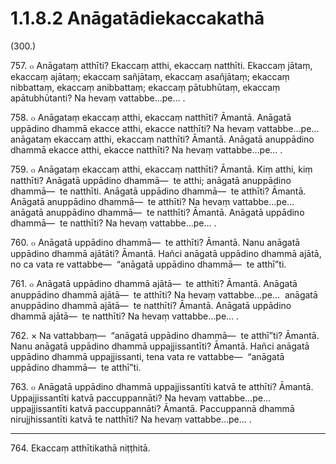 # 1.1.8.2 Anāgatādiekaccakathā

(300.)

757\. ๐ Anāgataṃ atthīti? Ekaccaṃ atthi, ekaccaṃ natthīti. Ekaccaṃ jātaṃ, ekaccaṃ ajātaṃ; ekaccaṃ sañjātaṃ, ekaccaṃ asañjātaṃ; ekaccaṃ nibbattaṃ, ekaccaṃ anibbattaṃ; ekaccaṃ pātubhūtaṃ, ekaccaṃ apātubhūtanti? Na hevaṃ vattabbe…pe… .

758\. ๐ Anāgataṃ ekaccaṃ atthi, ekaccaṃ natthīti? Āmantā. Anāgatā uppādino dhammā ekacce atthi, ekacce natthīti? Na hevaṃ vattabbe…pe…  anāgataṃ ekaccaṃ atthi, ekaccaṃ natthīti? Āmantā. Anāgatā anuppādino dhammā ekacce atthi, ekacce natthīti? Na hevaṃ vattabbe…pe… .

759\. ๐ Anāgataṃ ekaccaṃ atthi, ekaccaṃ natthīti? Āmantā. Kiṃ atthi, kiṃ natthīti? Anāgatā uppādino dhammā—  te atthi; anāgatā anuppādino dhammā—  te natthīti. Anāgatā uppādino dhammā—  te atthīti? Āmantā. Anāgatā anuppādino dhammā—  te atthīti? Na hevaṃ vattabbe…pe…  anāgatā anuppādino dhammā—  te natthīti? Āmantā. Anāgatā uppādino dhammā—  te natthīti? Na hevaṃ vattabbe…pe… .

760\. ๐ Anāgatā uppādino dhammā—  te atthīti? Āmantā. Nanu anāgatā uppādino dhammā ajātāti? Āmantā. Hañci anāgatā uppādino dhammā ajātā, no ca vata re vattabbe—  “anāgatā uppādino dhammā—  te atthī”ti.

761\. ๐ Anāgatā uppādino dhammā ajātā—  te atthīti? Āmantā. Anāgatā anuppādino dhammā ajātā—  te atthīti? Na hevaṃ vattabbe…pe…  anāgatā anuppādino dhammā ajātā—  te natthīti? Āmantā. Anāgatā uppādino dhammā ajātā—  te natthīti? Na hevaṃ vattabbe…pe… .

762\. × Na vattabbaṃ—  “anāgatā uppādino dhammā—  te atthī”ti? Āmantā. Nanu anāgatā uppādino dhammā uppajjissantīti? Āmantā. Hañci anāgatā uppādino dhammā uppajjissanti, tena vata re vattabbe—  “anāgatā uppādino dhammā—  te atthī”ti.

763\. ๐ Anāgatā uppādino dhammā uppajjissantīti katvā te atthīti? Āmantā. Uppajjissantīti katvā paccuppannāti? Na hevaṃ vattabbe…pe…  uppajjissantīti katvā paccuppannāti? Āmantā. Paccuppannā dhammā nirujjhissantīti katvā te natthīti? Na hevaṃ vattabbe…pe… .

---

764\. Ekaccaṃ atthītikathā niṭṭhitā.
